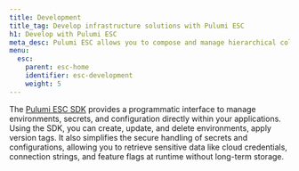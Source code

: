 ```yaml
---
title: Development
title_tag: Develop infrastructure solutions with Pulumi ESC
h1: Develop with Pulumi ESC
meta_desc: Pulumi ESC allows you to compose and manage hierarchical collections of configuration and secrets and consume them in various ways.
menu:
  esc:
    parent: esc-home
    identifier: esc-development
    weight: 5
---
```


The [Pulumi ESC SDK](/docs/esc/development/languages-sdks/) provides a programmatic interface to manage environments, secrets, and configuration directly within your applications. Using the SDK, you can create, update, and delete environments, apply version tags. It also simplifies the secure handling of secrets and configurations, allowing you to retrieve sensitive data like cloud credentials, connection strings, and feature flags at runtime without long-term storage.
